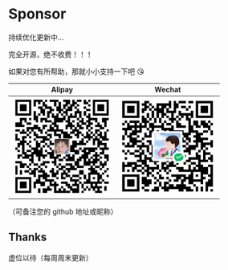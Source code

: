 # Sponsor

持续优化更新中...

完全开源，绝不收费！！！

如果对您有所帮助，那就小小支持一下吧 😘

|Alipay|Wechat|
|-|-|
|<img style="width: 200px" src="./alipay.jpg"/>|<img style="width: 193px" src="./wechat.jpg"/>|

（可备注您的 github 地址或昵称）

## Thanks

虚位以待（每周周末更新）
